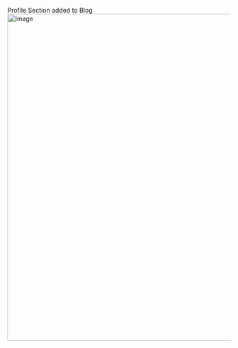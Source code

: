 Profile Section added to Blog
<img width="1112" height="738" alt="image" src="https://github.com/user-attachments/assets/b58bfa8f-8cd8-45c0-954a-3ee13c594301" />
